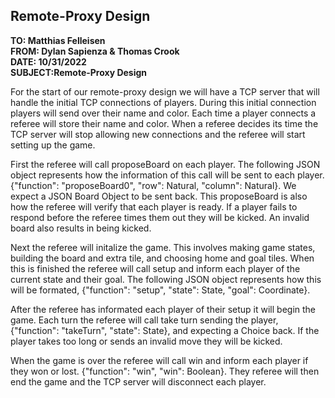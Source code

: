 ## Remote-Proxy Design

**TO: Matthias Felleisen** </br>
**FROM: Dylan Sapienza & Thomas Crook**</br>
**DATE: 10/31/2022**</br>
**SUBJECT:Remote-Proxy Design**</br>

For the start of our remote-proxy design we will have a TCP server that will handle the initial TCP connections of players. During this initial connection players will send over their name and color. Each time a player connects a referee will store their name and color. When a referee decides its time the TCP server will stop allowing new connections and the referee will start setting up the game.

First the referee will call proposeBoard on each player. The following JSON object represents how the information of this call will be sent to each player. {"function": "proposeBoard0", "row": Natural, "column": Natural}. We expect a JSON Board Object to be sent back. This proposeBoard is also how the referee will verify that each player is ready. If a player fails to respond before the referee times them out they will be kicked. An invalid board also results in being kicked. 

Next the referee will initalize the game. This involves making game states, building the board and extra tile, and choosing home and goal tiles. When this is finished the referee will call setup and inform each player of the current state and their goal. The following JSON object represents how this will be formated, {"function": "setup", "state": State, "goal": Coordinate}. 

After the referee has informated each player of their setup it will begin the game. Each turn the referee will call take turn sending the player, {"function": "takeTurn", "state": State}, and expecting a Choice back. If the player takes too long or sends an invalid move they will be kicked. 

When the game is over the referee will call win and inform each player if they won or lost. {"function": "win", "win": Boolean}. They referee will then end the game and the TCP server will disconnect each player.